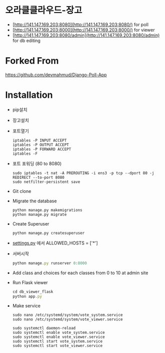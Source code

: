 # 오라클클라우드-장고

- [http://141.147.169.203:8080](http://141.147.169.203:8080/) for poll
- [http://141.147.169.203:8000](http://141.147.169.203:8000/) for viewer
- [http://141.147.169.203:8080/admin](http://141.147.169.203:8080/admin) for db editing

# Forked From
https://github.com/devmahmud/Django-Poll-App

# Installation

- pip설치
- 장고설치

- 포트열기
    
    ```
    iptables -P INPUT ACCEPT
    iptables -P OUTPUT ACCEPT
    iptables -P FORWARD ACCEPT
    iptables -F
    ```
- 포트 포워딩 (80 to 8080)

    ```
    sudo iptables -t nat -A PREROUTING -i ens3 -p tcp --dport 80 -j REDIRECT --to-port 8080
    sudo netfilter-persistent save
    ```

- Git clone

- Migrate the database

    ```
    python manage.py makemigrations
    python manage.py migrate
    ```

- Create Superuser

    ```
    python manage.py createsuperuser
    ```

- [settings.py](http://settings.py) 에서 
ALLOWED_HOSTS = ['*']

- 서버시작
    
    ```jsx
    python manage.py runserver 0:8000
    ```
    
-  Add class and choices for each classes from 0 to 10 at admin site

- Run Flask viewer
    
    ```jsx
    cd db_viewer_flask
    python app.py
    ```
    
- Make service

   ```
   sudo nano /etc/systemd/system/vote_system.service
   sudo nano /etc/systemd/system/vote_viewer.service

   sudo systemctl daemon-reload
   sudo systemctl enable vote_system.service
   sudo systemctl enable vote_viewer.service
   sudo systemctl start vote_system.service
   sudo systemctl start vote_viewer.service
   ```

